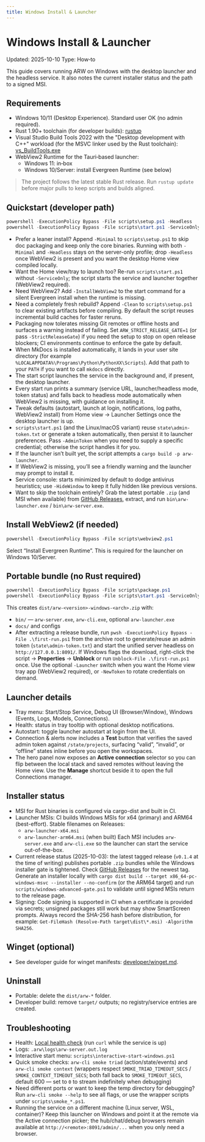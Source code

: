 ```yaml
---
title: Windows Install & Launcher
---
```


# Windows Install & Launcher
Updated: 2025-10-10
Type: How‑to

This guide covers running ARW on Windows with the desktop launcher and the headless service. It also notes the current installer status and the path to a signed MSI.

## Requirements

- Windows 10/11 (Desktop Experience). Standard user OK (no admin required).
- Rust 1.90+ toolchain (for developer builds): [rustup](https://rustup.rs)
- Visual Studio Build Tools 2022 with the "Desktop development with C++" workload (for the MSVC linker used by the Rust toolchain): [vs_BuildTools.exe](https://aka.ms/vs/17/release/vs_BuildTools.exe)
- WebView2 Runtime for the Tauri‑based launcher:
  - Windows 11: in‑box
  - Windows 10/Server: install Evergreen Runtime (see below)

> The project follows the latest stable Rust release. Run `rustup update` before major pulls to keep scripts and builds aligned.

## Quickstart (developer path)

```powershell
powershell -ExecutionPolicy Bypass -File scripts\setup.ps1 -Headless
powershell -ExecutionPolicy Bypass -File scripts\start.ps1 -ServiceOnly -WaitHealth
```

- Prefer a leaner install? Append `-Minimal` to `scripts\setup.ps1` to skip doc packaging and keep only the core binaries. Running with both `-Minimal` and `-Headless` stays on the server-only profile; drop `-Headless` once WebView2 is present and you want the desktop Home view compiled locally.
- Want the Home view/tray to launch too? Re-run `scripts\start.ps1` without `-ServiceOnly`; the script starts the service and launcher together (WebView2 required).
- Need WebView2? Add `-InstallWebView2` to the start command for a silent Evergreen install when the runtime is missing.
- Need a completely fresh rebuild? Append `-Clean` to `scripts\setup.ps1` to clear existing artifacts before compiling. By default the script reuses incremental build caches for faster reruns.
- Packaging now tolerates missing Git remotes or offline hosts and surfaces a warning instead of failing. Set `ARW_STRICT_RELEASE_GATE=1` (or pass `-StrictReleaseGate`) if you need the setup to stop on open release blockers; CI environments continue to enforce the gate by default.
- When MkDocs is installed automatically, it lands in your user site directory (for example `%LOCALAPPDATA%\Programs\Python\PythonXX\Scripts`). Add that path to your `PATH` if you want to call `mkdocs` directly.
- The start script launches the service in the background and, if present, the desktop launcher.
- Every start run prints a summary (service URL, launcher/headless mode, token status) and falls back to headless mode automatically when WebView2 is missing, with guidance on installing it.
- Tweak defaults (autostart, launch at login, notifications, log paths, WebView2 install) from Home view → Launcher Settings once the desktop launcher is up.
- `scripts\start.ps1` (and the Linux/macOS variant) reuse `state\admin-token.txt` or generate a token automatically, then persist it to launcher preferences. Pass `-AdminToken` when you need to supply a specific credential; otherwise the script handles it for you.
- If the launcher isn’t built yet, the script attempts a `cargo build -p arw-launcher`.
- If WebView2 is missing, you’ll see a friendly warning and the launcher may prompt to install it.
- Service console: starts minimized by default to dodge antivirus heuristics; use `-HideWindow` to keep it fully hidden like previous versions.
- Want to skip the toolchain entirely? Grab the latest portable `.zip` (and MSI when available) from [GitHub Releases](https://github.com/t3hw00t/ARW/releases), extract, and run `bin\arw-launcher.exe` / `bin\arw-server.exe`.

## Install WebView2 (if needed)

```powershell
powershell -ExecutionPolicy Bypass -File scripts\webview2.ps1
```
Select “Install Evergreen Runtime”. This is required for the launcher on Windows 10/Server.

## Portable bundle (no Rust required)

```powershell
powershell -ExecutionPolicy Bypass -File scripts\package.ps1
powershell -ExecutionPolicy Bypass -File scripts\start.ps1 -ServiceOnly -UseDist -WaitHealth
```
This creates `dist/arw-<version>-windows-<arch>.zip` with:
- `bin/` — `arw-server.exe`, `arw-cli.exe`, optional `arw-launcher.exe`
- `docs/` and configs
- After extracting a release bundle, run `pwsh -ExecutionPolicy Bypass -File .\first-run.ps1` from the archive root to generate/reuse an admin token (`state\admin-token.txt`) and start the unified server headless on `http://127.0.0.1:8091/`. If Windows flags the download, right-click the script -> **Properties** -> **Unblock** or run `Unblock-File .\first-run.ps1` once. Use the optional `-Launcher` switch when you want the Home view tray app (WebView2 required), or `-NewToken` to rotate credentials on demand.

## Launcher details

- Tray menu: Start/Stop Service, Debug UI (Browser/Window), Windows (Events, Logs, Models, Connections).
- Health: status in tray tooltip with optional desktop notifications.
- Autostart: toggle launcher autostart at login from the UI.
- Connection & alerts now includes a **Test** button that verifies the saved admin token against `/state/projects`, surfacing “valid”, “invalid”, or “offline” states inline before you open the workspaces.
- The hero panel now exposes an **Active connection** selector so you can flip between the local stack and saved remotes without leaving the Home view. Use the **Manage** shortcut beside it to open the full Connections manager.

## Installer status

- MSI for Rust binaries is configured via cargo-dist and built in CI.
- Launcher MSIs: CI builds Windows MSIs for x64 (primary) and ARM64 (best-effort). Stable filenames on Releases:
  - `arw-launcher-x64.msi`
  - `arw-launcher-arm64.msi` (when built)
  Each MSI includes `arw-server.exe` and `arw-cli.exe` so the launcher can start the service out-of-the-box.
- Current release status (2025-10-03): the latest tagged release (`v0.1.4` at the time of writing) publishes portable `.zip` bundles while the Windows installer gate is tightened. Check [GitHub Releases](https://github.com/t3hw00t/ARW/releases) for the newest tag. Generate an installer locally with `cargo dist build --target x86_64-pc-windows-msvc --installer --no-confirm` (or the ARM64 target) and run `scripts/windows-advanced-gate.ps1` to validate until signed MSIs return to the release page.
- Signing: Code signing is supported in CI when a certificate is provided via secrets; unsigned packages still work but may show SmartScreen prompts. Always record the SHA-256 hash before distribution, for example: `Get-FileHash (Resolve-Path target\dist\*.msi) -Algorithm SHA256`.

## Winget (optional)

- See developer guide for winget manifests: [developer/winget.md](../developer/winget.md).

## Uninstall

- Portable: delete the `dist/arw-*` folder.
- Developer build: remove `target/` outputs; no registry/service entries are created.

## Troubleshooting

- Health: [Local health check](http://127.0.0.1:8091/healthz) (run `curl` while the service is up)
- Logs: `.arw\logs\arw-server.out.log`
- Interactive start menu: `scripts\interactive-start-windows.ps1`
- Quick smoke checks: `arw-cli smoke triad` (action/state/events) and `arw-cli smoke context` (wrappers respect `SMOKE_TRIAD_TIMEOUT_SECS` / `SMOKE_CONTEXT_TIMEOUT_SECS`; both fall back to `SMOKE_TIMEOUT_SECS`, default 600 — set to `0` to stream indefinitely when debugging)
- Need different ports or want to keep the temp directory for debugging? Run `arw-cli smoke --help` to see all flags, or use the wrapper scripts under `scripts\smoke_*.ps1`.
- Running the service on a different machine (Linux server, WSL, container)? Keep this launcher on Windows and point it at the remote via the Active connection picker; the hub/chat/debug browsers remain available at `http://<remote>:8091/admin/...` when you only need a browser.
